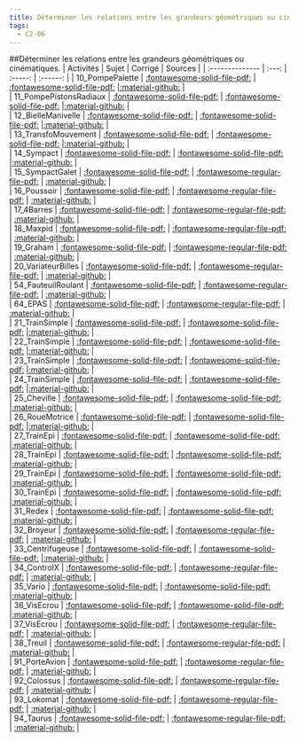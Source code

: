 ```yaml
---
title: Déterminer les relations entre les grandeurs géométriques ou cinématiques. 
tags:
  - C2-06
---
```

[comment]: <> (Généré automatiquement par make_all_activitess.py, creation_fichiers_activites)

##Déterminer les relations entre les grandeurs géométriques ou cinématiques. 
| Activités | Sujet | Corrigé | Sources  | 
| :-------------- | :---: | :-----: | :------: | 
| 10_PompePalette | [:fontawesome-solid-file-pdf:](https://github.com/xpessoles/ALL_PDF/blob/main/PDF/C2_06_10_PompePalette_Sujet.pdf) | [:fontawesome-solid-file-pdf:](https://github.com/xpessoles/ALL_PDF/blob/main/PDF/C2_06_10_PompePalette_Corrige.pdf) |[:material-github:](https://github.com/xpessoles/ExercicesCompetences/tree/main/C2_MettreEnOeuvreDemarche/C2_06_DeterminerLoisES/10_PompePalette) |  
| 11_PompePistonsRadiaux | [:fontawesome-solid-file-pdf:](https://github.com/xpessoles/ALL_PDF/blob/main/PDF/C2_06_11_PompePistonsRadiaux_Sujet.pdf) | [:fontawesome-solid-file-pdf:](https://github.com/xpessoles/ALL_PDF/blob/main/PDF/C2_06_11_PompePistonsRadiaux_Corrige.pdf) |[:material-github:](https://github.com/xpessoles/ExercicesCompetences/tree/main/C2_MettreEnOeuvreDemarche/C2_06_DeterminerLoisES/11_PompePistonsRadiaux) |  
| 12_BielleManivelle | [:fontawesome-solid-file-pdf:](https://github.com/xpessoles/ALL_PDF/blob/main/PDF/C2_06_12_BielleManivelle_Sujet.pdf) | [:fontawesome-solid-file-pdf:](https://github.com/xpessoles/ALL_PDF/blob/main/PDF/C2_06_12_BielleManivelle_Corrige.pdf) |[:material-github:](https://github.com/xpessoles/ExercicesCompetences/tree/main/C2_MettreEnOeuvreDemarche/C2_06_DeterminerLoisES/12_BielleManivelle) |  
| 13_TransfoMouvement | [:fontawesome-solid-file-pdf:](https://github.com/xpessoles/ALL_PDF/blob/main/PDF/C2_06_13_TransfoMouvement_Sujet.pdf) | [:fontawesome-solid-file-pdf:](https://github.com/xpessoles/ALL_PDF/blob/main/PDF/C2_06_13_TransfoMouvement_Corrige.pdf) |[:material-github:](https://github.com/xpessoles/ExercicesCompetences/tree/main/C2_MettreEnOeuvreDemarche/C2_06_DeterminerLoisES/13_TransfoMouvement) |  
| 14_Sympact | [:fontawesome-solid-file-pdf:](https://github.com/xpessoles/ALL_PDF/blob/main/PDF/C2_06_14_Sympact_Sujet.pdf) | [:fontawesome-solid-file-pdf:](https://github.com/xpessoles/ALL_PDF/blob/main/PDF/C2_06_14_Sympact_Corrige.pdf) |[:material-github:](https://github.com/xpessoles/ExercicesCompetences/tree/main/C2_MettreEnOeuvreDemarche/C2_06_DeterminerLoisES/14_Sympact) |  
| 15_SympactGalet | [:fontawesome-solid-file-pdf:](https://github.com/xpessoles/ALL_PDF/blob/main/PDF/C2_06_15_SympactGalet_Sujet.pdf) | [:fontawesome-regular-file-pdf:](https://github.com/xpessoles/ALL_PDF/blob/main/PDF/C2_06_15_SympactGalet_Corrige.pdf) | [:material-github:](https://github.com/xpessoles/ExercicesCompetences/tree/main/C2_MettreEnOeuvreDemarche/C2_06_DeterminerLoisES/15_SympactGalet) |  
| 16_Poussoir | [:fontawesome-solid-file-pdf:](https://github.com/xpessoles/ALL_PDF/blob/main/PDF/C2_06_16_Poussoir_Sujet.pdf) | [:fontawesome-regular-file-pdf:](https://github.com/xpessoles/ALL_PDF/blob/main/PDF/C2_06_16_Poussoir_Corrige.pdf) | [:material-github:](https://github.com/xpessoles/ExercicesCompetences/tree/main/C2_MettreEnOeuvreDemarche/C2_06_DeterminerLoisES/16_Poussoir) |  
| 17_4Barres | [:fontawesome-solid-file-pdf:](https://github.com/xpessoles/ALL_PDF/blob/main/PDF/C2_06_17_4Barres_Sujet.pdf) | [:fontawesome-regular-file-pdf:](https://github.com/xpessoles/ALL_PDF/blob/main/PDF/C2_06_17_4Barres_Corrige.pdf) | [:material-github:](https://github.com/xpessoles/ExercicesCompetences/tree/main/C2_MettreEnOeuvreDemarche/C2_06_DeterminerLoisES/17_4Barres) |  
| 18_Maxpid | [:fontawesome-solid-file-pdf:](https://github.com/xpessoles/ALL_PDF/blob/main/PDF/C2_06_18_Maxpid_Sujet.pdf) | [:fontawesome-regular-file-pdf:](https://github.com/xpessoles/ALL_PDF/blob/main/PDF/C2_06_18_Maxpid_Corrige.pdf) | [:material-github:](https://github.com/xpessoles/ExercicesCompetences/tree/main/C2_MettreEnOeuvreDemarche/C2_06_DeterminerLoisES/18_Maxpid) |  
| 19_Graham | [:fontawesome-solid-file-pdf:](https://github.com/xpessoles/ALL_PDF/blob/main/PDF/C2_06_19_Graham_Sujet.pdf) | [:fontawesome-regular-file-pdf:](https://github.com/xpessoles/ALL_PDF/blob/main/PDF/C2_06_19_Graham_Corrige.pdf) | [:material-github:](https://github.com/xpessoles/ExercicesCompetences/tree/main/C2_MettreEnOeuvreDemarche/C2_06_DeterminerLoisES/19_Graham) |  
| 20_VariateurBilles | [:fontawesome-solid-file-pdf:](https://github.com/xpessoles/ALL_PDF/blob/main/PDF/C2_06_20_VariateurBilles_Sujet.pdf) | [:fontawesome-regular-file-pdf:](https://github.com/xpessoles/ALL_PDF/blob/main/PDF/C2_06_20_VariateurBilles_Corrige.pdf) | [:material-github:](https://github.com/xpessoles/ExercicesCompetences/tree/main/C2_MettreEnOeuvreDemarche/C2_06_DeterminerLoisES/20_VariateurBilles) |  
| 54_FauteuilRoulant | [:fontawesome-solid-file-pdf:](https://github.com/xpessoles/ALL_PDF/blob/main/PDF/C2_06_54_FauteuilRoulant_Sujet.pdf) | [:fontawesome-regular-file-pdf:](https://github.com/xpessoles/ALL_PDF/blob/main/PDF/C2_06_54_FauteuilRoulant_Corrige.pdf) | [:material-github:](https://github.com/xpessoles/ExercicesCompetences/tree/main/C2_MettreEnOeuvreDemarche/C2_06_DeterminerLoisES/54_FauteuilRoulant) |  
| 64_EPAS | [:fontawesome-solid-file-pdf:](https://github.com/xpessoles/ALL_PDF/blob/main/PDF/C2_06_64_EPAS_Sujet.pdf) | [:fontawesome-regular-file-pdf:](https://github.com/xpessoles/ALL_PDF/blob/main/PDF/C2_06_64_EPAS_Corrige.pdf) | [:material-github:](https://github.com/xpessoles/ExercicesCompetences/tree/main/C2_MettreEnOeuvreDemarche/C2_06_DeterminerLoisES/64_EPAS) |  
| 21_TrainSimple | [:fontawesome-solid-file-pdf:](https://github.com/xpessoles/ALL_PDF/blob/main/PDF/C2_06_21_TrainSimple_Sujet.pdf) | [:fontawesome-solid-file-pdf:](https://github.com/xpessoles/ALL_PDF/blob/main/PDF/C2_06_21_TrainSimple_Corrige.pdf) |[:material-github:](https://github.com/xpessoles/ExercicesCompetences/tree/main/C2_MettreEnOeuvreDemarche/C2_06_Transmetteurs/21_TrainSimple) |  
| 22_TrainSimple | [:fontawesome-solid-file-pdf:](https://github.com/xpessoles/ALL_PDF/blob/main/PDF/C2_06_22_TrainSimple_Sujet.pdf) | [:fontawesome-solid-file-pdf:](https://github.com/xpessoles/ALL_PDF/blob/main/PDF/C2_06_22_TrainSimple_Corrige.pdf) |[:material-github:](https://github.com/xpessoles/ExercicesCompetences/tree/main/C2_MettreEnOeuvreDemarche/C2_06_Transmetteurs/22_TrainSimple) |  
| 23_TrainSimple | [:fontawesome-solid-file-pdf:](https://github.com/xpessoles/ALL_PDF/blob/main/PDF/C2_06_23_TrainSimple_Sujet.pdf) | [:fontawesome-solid-file-pdf:](https://github.com/xpessoles/ALL_PDF/blob/main/PDF/C2_06_23_TrainSimple_Corrige.pdf) |[:material-github:](https://github.com/xpessoles/ExercicesCompetences/tree/main/C2_MettreEnOeuvreDemarche/C2_06_Transmetteurs/23_TrainSimple) |  
| 24_TrainSimple | [:fontawesome-solid-file-pdf:](https://github.com/xpessoles/ALL_PDF/blob/main/PDF/C2_06_24_TrainSimple_Sujet.pdf) | [:fontawesome-solid-file-pdf:](https://github.com/xpessoles/ALL_PDF/blob/main/PDF/C2_06_24_TrainSimple_Corrige.pdf) |[:material-github:](https://github.com/xpessoles/ExercicesCompetences/tree/main/C2_MettreEnOeuvreDemarche/C2_06_Transmetteurs/24_TrainSimple) |  
| 25_Cheville | [:fontawesome-solid-file-pdf:](https://github.com/xpessoles/ALL_PDF/blob/main/PDF/C2_06_25_Cheville_Sujet.pdf) | [:fontawesome-solid-file-pdf:](https://github.com/xpessoles/ALL_PDF/blob/main/PDF/C2_06_25_Cheville_Corrige.pdf) |[:material-github:](https://github.com/xpessoles/ExercicesCompetences/tree/main/C2_MettreEnOeuvreDemarche/C2_06_Transmetteurs/25_Cheville) |  
| 26_RoueMotrice | [:fontawesome-solid-file-pdf:](https://github.com/xpessoles/ALL_PDF/blob/main/PDF/C2_06_26_RoueMotrice_Sujet.pdf) | [:fontawesome-solid-file-pdf:](https://github.com/xpessoles/ALL_PDF/blob/main/PDF/C2_06_26_RoueMotrice_Corrige.pdf) |[:material-github:](https://github.com/xpessoles/ExercicesCompetences/tree/main/C2_MettreEnOeuvreDemarche/C2_06_Transmetteurs/26_RoueMotrice) |  
| 27_TrainEpi | [:fontawesome-solid-file-pdf:](https://github.com/xpessoles/ALL_PDF/blob/main/PDF/C2_06_27_TrainEpi_Sujet.pdf) | [:fontawesome-solid-file-pdf:](https://github.com/xpessoles/ALL_PDF/blob/main/PDF/C2_06_27_TrainEpi_Corrige.pdf) |[:material-github:](https://github.com/xpessoles/ExercicesCompetences/tree/main/C2_MettreEnOeuvreDemarche/C2_06_Transmetteurs/27_TrainEpi) |  
| 28_TrainEpi | [:fontawesome-solid-file-pdf:](https://github.com/xpessoles/ALL_PDF/blob/main/PDF/C2_06_28_TrainEpi_Sujet.pdf) | [:fontawesome-solid-file-pdf:](https://github.com/xpessoles/ALL_PDF/blob/main/PDF/C2_06_28_TrainEpi_Corrige.pdf) |[:material-github:](https://github.com/xpessoles/ExercicesCompetences/tree/main/C2_MettreEnOeuvreDemarche/C2_06_Transmetteurs/28_TrainEpi) |  
| 29_TrainEpi | [:fontawesome-solid-file-pdf:](https://github.com/xpessoles/ALL_PDF/blob/main/PDF/C2_06_29_TrainEpi_Sujet.pdf) | [:fontawesome-solid-file-pdf:](https://github.com/xpessoles/ALL_PDF/blob/main/PDF/C2_06_29_TrainEpi_Corrige.pdf) |[:material-github:](https://github.com/xpessoles/ExercicesCompetences/tree/main/C2_MettreEnOeuvreDemarche/C2_06_Transmetteurs/29_TrainEpi) |  
| 30_TrainEpi | [:fontawesome-solid-file-pdf:](https://github.com/xpessoles/ALL_PDF/blob/main/PDF/C2_06_30_TrainEpi_Sujet.pdf) | [:fontawesome-solid-file-pdf:](https://github.com/xpessoles/ALL_PDF/blob/main/PDF/C2_06_30_TrainEpi_Corrige.pdf) |[:material-github:](https://github.com/xpessoles/ExercicesCompetences/tree/main/C2_MettreEnOeuvreDemarche/C2_06_Transmetteurs/30_TrainEpi) |  
| 31_Redex | [:fontawesome-solid-file-pdf:](https://github.com/xpessoles/ALL_PDF/blob/main/PDF/C2_06_31_Redex_Sujet.pdf) | [:fontawesome-solid-file-pdf:](https://github.com/xpessoles/ALL_PDF/blob/main/PDF/C2_06_31_Redex_Corrige.pdf) |[:material-github:](https://github.com/xpessoles/ExercicesCompetences/tree/main/C2_MettreEnOeuvreDemarche/C2_06_Transmetteurs/31_Redex) |  
| 32_Broyeur | [:fontawesome-solid-file-pdf:](https://github.com/xpessoles/ALL_PDF/blob/main/PDF/C2_06_32_Broyeur_Sujet.pdf) | [:fontawesome-regular-file-pdf:](https://github.com/xpessoles/ALL_PDF/blob/main/PDF/C2_06_32_Broyeur_Corrige.pdf) | [:material-github:](https://github.com/xpessoles/ExercicesCompetences/tree/main/C2_MettreEnOeuvreDemarche/C2_06_Transmetteurs/32_Broyeur) |  
| 33_Centrifugeuse | [:fontawesome-solid-file-pdf:](https://github.com/xpessoles/ALL_PDF/blob/main/PDF/C2_06_33_Centrifugeuse_Sujet.pdf) | [:fontawesome-solid-file-pdf:](https://github.com/xpessoles/ALL_PDF/blob/main/PDF/C2_06_33_Centrifugeuse_Corrige.pdf) |[:material-github:](https://github.com/xpessoles/ExercicesCompetences/tree/main/C2_MettreEnOeuvreDemarche/C2_06_Transmetteurs/33_Centrifugeuse) |  
| 34_ControlX | [:fontawesome-solid-file-pdf:](https://github.com/xpessoles/ALL_PDF/blob/main/PDF/C2_06_34_ControlX_Sujet.pdf) | [:fontawesome-regular-file-pdf:](https://github.com/xpessoles/ALL_PDF/blob/main/PDF/C2_06_34_ControlX_Corrige.pdf) | [:material-github:](https://github.com/xpessoles/ExercicesCompetences/tree/main/C2_MettreEnOeuvreDemarche/C2_06_Transmetteurs/34_ControlX) |  
| 35_Vario | [:fontawesome-solid-file-pdf:](https://github.com/xpessoles/ALL_PDF/blob/main/PDF/C2_06_35_Vario_Sujet.pdf) | [:fontawesome-solid-file-pdf:](https://github.com/xpessoles/ALL_PDF/blob/main/PDF/C2_06_35_Vario_Corrige.pdf) |[:material-github:](https://github.com/xpessoles/ExercicesCompetences/tree/main/C2_MettreEnOeuvreDemarche/C2_06_Transmetteurs/35_Vario) |  
| 36_VisEcrou | [:fontawesome-solid-file-pdf:](https://github.com/xpessoles/ALL_PDF/blob/main/PDF/C2_06_36_VisEcrou_Sujet.pdf) | [:fontawesome-solid-file-pdf:](https://github.com/xpessoles/ALL_PDF/blob/main/PDF/C2_06_36_VisEcrou_Corrige.pdf) |[:material-github:](https://github.com/xpessoles/ExercicesCompetences/tree/main/C2_MettreEnOeuvreDemarche/C2_06_Transmetteurs/36_VisEcrou) |  
| 37_VisEcrou | [:fontawesome-solid-file-pdf:](https://github.com/xpessoles/ALL_PDF/blob/main/PDF/C2_06_37_VisEcrou_Sujet.pdf) | [:fontawesome-regular-file-pdf:](https://github.com/xpessoles/ALL_PDF/blob/main/PDF/C2_06_37_VisEcrou_Corrige.pdf) | [:material-github:](https://github.com/xpessoles/ExercicesCompetences/tree/main/C2_MettreEnOeuvreDemarche/C2_06_Transmetteurs/37_VisEcrou) |  
| 38_Treuil | [:fontawesome-solid-file-pdf:](https://github.com/xpessoles/ALL_PDF/blob/main/PDF/C2_06_38_Treuil_Sujet.pdf) | [:fontawesome-regular-file-pdf:](https://github.com/xpessoles/ALL_PDF/blob/main/PDF/C2_06_38_Treuil_Corrige.pdf) | [:material-github:](https://github.com/xpessoles/ExercicesCompetences/tree/main/C2_MettreEnOeuvreDemarche/C2_06_Transmetteurs/38_Treuil) |  
| 91_PorteAvion | [:fontawesome-solid-file-pdf:](https://github.com/xpessoles/ALL_PDF/blob/main/PDF/C2_06_91_PorteAvion_Sujet.pdf) | [:fontawesome-regular-file-pdf:](https://github.com/xpessoles/ALL_PDF/blob/main/PDF/C2_06_91_PorteAvion_Corrige.pdf) | [:material-github:](https://github.com/xpessoles/ExercicesCompetences/tree/main/C2_MettreEnOeuvreDemarche/C2_06_Transmetteurs/91_PorteAvion) |  
| 92_Colossus | [:fontawesome-solid-file-pdf:](https://github.com/xpessoles/ALL_PDF/blob/main/PDF/C2_06_92_Colossus_Sujet.pdf) | [:fontawesome-regular-file-pdf:](https://github.com/xpessoles/ALL_PDF/blob/main/PDF/C2_06_92_Colossus_Corrige.pdf) | [:material-github:](https://github.com/xpessoles/ExercicesCompetences/tree/main/C2_MettreEnOeuvreDemarche/C2_06_Transmetteurs/92_Colossus) |  
| 93_Lokomat | [:fontawesome-solid-file-pdf:](https://github.com/xpessoles/ALL_PDF/blob/main/PDF/C2_06_93_Lokomat_Sujet.pdf) | [:fontawesome-regular-file-pdf:](https://github.com/xpessoles/ALL_PDF/blob/main/PDF/C2_06_93_Lokomat_Corrige.pdf) | [:material-github:](https://github.com/xpessoles/ExercicesCompetences/tree/main/C2_MettreEnOeuvreDemarche/C2_06_Transmetteurs/93_Lokomat) |  
| 94_Taurus | [:fontawesome-solid-file-pdf:](https://github.com/xpessoles/ALL_PDF/blob/main/PDF/C2_06_94_Taurus_Sujet.pdf) | [:fontawesome-regular-file-pdf:](https://github.com/xpessoles/ALL_PDF/blob/main/PDF/C2_06_94_Taurus_Corrige.pdf) | [:material-github:](https://github.com/xpessoles/ExercicesCompetences/tree/main/C2_MettreEnOeuvreDemarche/C2_06_Transmetteurs/94_Taurus) |  

